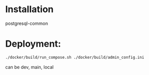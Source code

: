 # Installation
postgresql-common

# Deployment:
```bash
./docker/build/run_compose.sh ./docker/build/admin_config.ini
```
can be dev, main, local